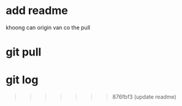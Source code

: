 # add readme

khoong can origin van co the pull

# git pull

# git log

> > > > > > > 876fbf3 (update readme)
